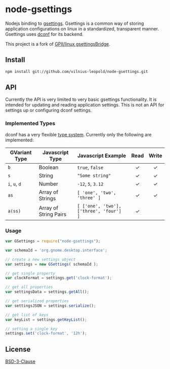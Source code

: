 node-gsettings
==============
Nodejs binding to [gsettings](https://developer.gnome.org/gio/stable/GSettings.html). Gsettings is a common way of storing application configurations on linux in a standardized, transparent manner. Gsettings uses [dconf](https://wiki.gnome.org/action/show/Projects/dconf) for its backend.

This project is a fork of [GPII/linux gsettingsBridge](https://github.com/GPII/linux/tree/master/gpii/node_modules/gsettingsBridge).


## Install
```sh
npm install git://github.com/vilnius-leopold/node-gsettings.git
```

## API
Currently the API is very limited to very basic gsettings functionality. It is intended for updating and reading application settings. This is not an API for settings up or configuring dconf settings.


### Implemented Types
dconf has a very flexible [type system](https://developer.gnome.org/glib/stable/glib-GVariantType.html). Currently only the following are implemented:

| GVariant Type |  Javascript Type      | Javascript Example      | Read | Write |
| ------------- | --------------------- | ----------------------- | :--: | :---: |
| `b`           | Boolean               | `true`, `false`             |  ✓   |   ✓   |
| `s`           | String                | `"Some string"`           |  ✓   |   ✓   |
| `i`, `u`, `d` | Number                | `-12`, `5`, `3.12`            |  ✓   |   ✓   |
| `as`          | Array of Strings      | `[ 'one', 'two', 'three' ]` |  ✓   |   ✓   |
| `a(ss)`       | Array of String Pairs | `[ ['one', 'two'], ['three', 'four'] ]` |  ✓   |       |


### Usage
```javascript
var GSettings = require("node-gsettings");

var schemaId = 'org.gnome.desktop.interface';

// create a new settings object
var settings = new GSettings( schemaId );

// get single property
var clockFormat = settings.get('clock-format');

// get all properties
var settingsData = settings.getAll();

// get serialized properties
var settingsJSON = settings.serialize();

// get list of keys
var keyList = settings.getKeyList();

// setting a single key
settings.set('clock-format', '12h');
```


## License
[BSD-3-Clause](LICENSE.txt)
